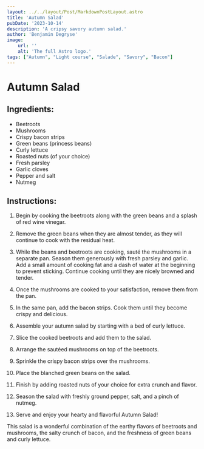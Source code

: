 ```yaml
---
layout: ../../layout/Post/MarkdownPostLayout.astro
title: 'Autumn Salad'
pubDate: '2023-10-14'
description: 'A cripsy savory autumn salad.'
author: 'Benjamin Degryse'
image:
    url: ''
    alt: 'The full Astro logo.'
tags: ["Autumn", "Light course", "Salade", "Savory", "Bacon"]
---
```


# Autumn Salad

## Ingredients:
- Beetroots
- Mushrooms
- Crispy bacon strips
- Green beans (princess beans)
- Curly lettuce
- Roasted nuts (of your choice)
- Fresh parsley
- Garlic cloves
- Pepper and salt
- Nutmeg

## Instructions:

1. Begin by cooking the beetroots along with the green beans and a splash of red wine vinegar.

2. Remove the green beans when they are almost tender, as they will continue to cook with the residual heat.

3. While the beans and beetroots are cooking, sauté the mushrooms in a separate pan. Season them generously with fresh parsley and garlic. Add a small amount of cooking fat and a dash of water at the beginning to prevent sticking. Continue cooking until they are nicely browned and tender.

4. Once the mushrooms are cooked to your satisfaction, remove them from the pan.

5. In the same pan, add the bacon strips. Cook them until they become crispy and delicious.

6. Assemble your autumn salad by starting with a bed of curly lettuce.

7. Slice the cooked beetroots and add them to the salad.

8. Arrange the sautéed mushrooms on top of the beetroots.

9. Sprinkle the crispy bacon strips over the mushrooms.

10. Place the blanched green beans on the salad.

11. Finish by adding roasted nuts of your choice for extra crunch and flavor.

12. Season the salad with freshly ground pepper, salt, and a pinch of nutmeg.

13. Serve and enjoy your hearty and flavorful Autumn Salad!

This salad is a wonderful combination of the earthy flavors of beetroots and mushrooms, the salty crunch of bacon, and the freshness of green beans and curly lettuce.